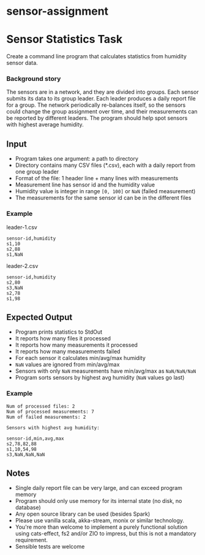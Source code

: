# sensor-assignment

# Sensor Statistics Task

Create a command line program that calculates statistics from humidity sensor data.

### Background story

The sensors are in a network, and they are divided into groups. Each sensor submits its data to its group leader.
Each leader produces a daily report file for a group. The network periodically re-balances itself, so the sensors could
change the group assignment over time, and their measurements can be reported by different leaders. The program should
help spot sensors with highest average humidity.

## Input

- Program takes one argument: a path to directory
- Directory contains many CSV files (*.csv), each with a daily report from one group leader
- Format of the file: 1 header line + many lines with measurements
- Measurement line has sensor id and the humidity value
- Humidity value is integer in range `[0, 100]` or `NaN` (failed measurement)
- The measurements for the same sensor id can be in the different files

### Example

leader-1.csv
```
sensor-id,humidity
s1,10
s2,88
s1,NaN
```

leader-2.csv
```
sensor-id,humidity
s2,80
s3,NaN
s2,78
s1,98
```

## Expected Output

- Program prints statistics to StdOut
- It reports how many files it processed
- It reports how many measurements it processed
- It reports how many measurements failed
- For each sensor it calculates min/avg/max humidity
- `NaN` values are ignored from min/avg/max
- Sensors with only `NaN` measurements have min/avg/max as `NaN/NaN/NaN`
- Program sorts sensors by highest avg humidity (`NaN` values go last)

### Example

```
Num of processed files: 2
Num of processed measurements: 7
Num of failed measurements: 2

Sensors with highest avg humidity:

sensor-id,min,avg,max
s2,78,82,88
s1,10,54,98
s3,NaN,NaN,NaN
```

## Notes

- Single daily report file can be very large, and can exceed program memory
- Program should only use memory for its internal state (no disk, no database)
- Any open source library can be used (besides Spark) 
- Please use vanilla scala, akka-stream, monix or similar technology. 
- You're more than welcome to implement a purely functional solution using cats-effect, fs2 and/or ZIO to impress, 
  but this is not a mandatory requirement. 
- Sensible tests are welcome
